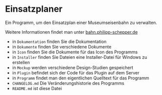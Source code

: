 # Einsatzplaner
Ein Programm, um den Einsatzplan einer Museumseisenbahn zu verwalten.

Weitere Informationen findet man unter [bahn.philipp-schepper.de](http://bahn.philipp-schepper.de "Hier geht es zur offiziellen Seite des Programms")


- in `Dokumentation` finden Sie die Dokumentation
- in `Dokumente` finden Sie verschiedene Dokumente
- in `Icon` finden Sie die Dokumente für das Icon des Programms
- in `Installer` finden Sie Dateien eine Installer-Datei für Windows zu erstellen
- in `Mockup` werden verschiedene Design-Studien gespeichert
- in `Plugin` befindet sich der Code für das Plugin auf dem Server
- in `Programm` findet man den eigentlichen Quelltext für das Programm
- `CHANGELOG.md` Die Veränderungshistorie des Programms
- `README.md` ist diese Datei
